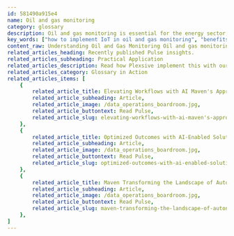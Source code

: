 ```yaml
---
id: 581490a915e4
name: Oil and gas monitoring
category: glossary
description: Oil and gas monitoring is essential for the energy sector, leveraging automated systems, IoT, and AI to enhance operational efficiency, safety, and environmental compliance while reducing costs.
key_words: ["how to implement IoT in oil and gas monitoring", "benefits of AI in oil and gas industry", "optimizing asset utilization in energy sector with technology", "enhancing worker safety through advanced monitoring systems", "cost reduction strategies in oil and gas monitoring", "environmental compliance in oil and gas operations", "remote monitoring solutions for energy companies", "increasing productivity in oil and gas with modern technology", "the impact of cloud computing on oil and gas monitoring", "automated oil and gas monitoring system advantages"]
content_raw: Understanding Oil and Gas Monitoring Oil and gas monitoring plays a vital role in the global energy industry. With energy extraction and processing taking place worldwide, businesses in this sector heavily rely on robust monitoring systems. These systems gather critical operational data from various sources including wells, compressor stations, and pipelines and transmit it to the production sites. The primary goal here is to keep an eye on infrastructure facilities for any signs of fatigue and overload, enabling immediate preventive action. Business Benefits of Oil and Gas Monitoring Monitoring of oil and gas assets, especially those located in remote areas, may be a crucial but expensive necessity for energy companies. However, with advancements in technology, these operational costs can be significantly reduced. The advent of automated oil and gas monitoring systems and the integration of Internet of Things (IoT) in these systems has revolutionised the sector. Cutting-edge digital technologies such as cloud computing, remote sensors, and artificial intelligence (AI) have a profound impact on the energy industry. Leveraging these technologies in monitoring systems can result in lower deployment costs, full control over production operations, enhanced compliance with environmental norms, improved worker safety, and reduced labor costs. In simple terms, state-of-the-art oil and gas monitoring provided by Maven Technologies allows businesses to accomplish more tasks with fewer labor resources. This in turn, helps in the optimal utilization of assets and enhancing overall productivity. Hence, Maven Technologies is steadfast in its commitment towards unlocking increased productivity with modern solutions tailored to meet the unique needs of each business. Experience the power of elite technologies implemented by our seasoned professionals and reap the business benefits today.
related_articles_heading: Recently published Pulse insights.
related_articles_subheading: Practical Application
related_articles_description: Read how Plexsive implement this with our clients.
related_articles_category: Glossary in Action
related_articles_items: [
	{
		related_article_title: Elevating Workflows with AI Maven's Approach,
		related_article_subheading: Article,
		related_article_image: /data_operations_boardroom.jpg,
		related_article_buttontext: Read Pulse,
		related_article_slug: elevating-workflows-with-ai-maven's-approach
	},
	{
		related_article_title: Optimized Outcomes with AI-Enabled Solutions,
		related_article_subheading: Article,
		related_article_image: /data_operations_boardroom.jpg,
		related_article_buttontext: Read Pulse,
		related_article_slug: optimized-outcomes-with-ai-enabled-solutions
	},
	{
		related_article_title: Maven Transforming the Landscape of Autonomous Vehicles,
		related_article_subheading: Article,
		related_article_image: /data_operations_boardroom.jpg,
		related_article_buttontext: Read Pulse,
		related_article_slug: maven-transforming-the-landscape-of-autonomous-vehicles
	},
]
---
```

